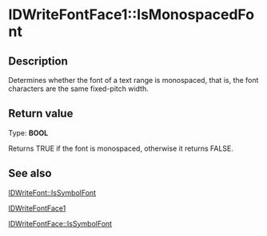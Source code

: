 # IDWriteFontFace1::IsMonospacedFont

## Description

Determines whether the font of a text range is monospaced, that is, the font characters are the
same fixed-pitch width.

## Return value

Type: **BOOL**

Returns TRUE if the font is monospaced, otherwise it returns FALSE.

## See also

[IDWriteFont::IsSymbolFont](https://learn.microsoft.com/windows/win32/api/dwrite/nf-dwrite-idwritefont-issymbolfont)

[IDWriteFontFace1](https://learn.microsoft.com/windows/win32/api/dwrite_1/nn-dwrite_1-idwritefontface1)

[IDWriteFontFace::IsSymbolFont](https://learn.microsoft.com/windows/win32/api/dwrite/nf-dwrite-idwritefontface-issymbolfont)